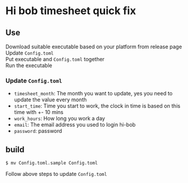 # Hi bob timesheet quick fix  

## Use   
Download suitable executable based on your platform from release page      
Update `Config.toml`       
Put executable and `Config.toml` together       
Run the executable    

### Update `Config.toml`
* `timesheet_month`: The month you want to update, yes you need to update the value every month    
* `start_time`: Time you start to work, the clock in time is based on this time with +- 10 mins     
* `work_hours`: How long you work a day    
* `email`: The email address you used to login hi-bob    
* `password`: password   

## build
```
$ mv Config.toml.sample Config.toml
```
Follow above steps to update `Config.toml` 

